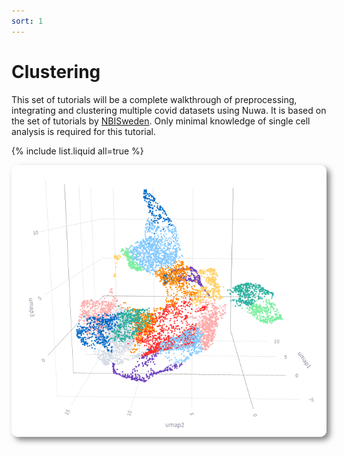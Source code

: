 ```yaml
---
sort: 1
---
```


# Clustering

This set of tutorials will be a complete walkthrough of preprocessing, integrating and clustering multiple covid datasets using Nuwa. It is based on the set of tutorials by [NBISweden](https://nbisweden.github.io/workshop-scRNAseq/home_contents.html). Only minimal knowledge of single cell analysis is required for this tutorial. 

{% include list.liquid all=true %}

<img style='border-radius:10px; box-shadow: 5px 5px 10px rgb(0 0 0 / 0.5);' alt='page screenshot' src='https://raw.githubusercontent.com/nuwa-genomics/Nuwa/main/docs/assets/images/screenshots/clustering_tutorial/plotly_cluster.png'>
